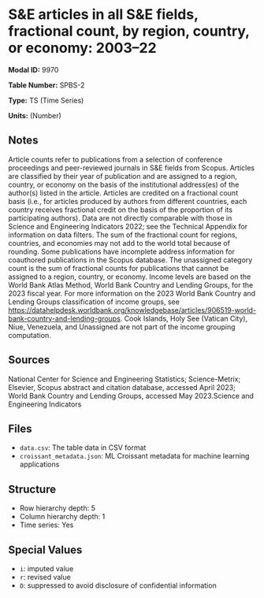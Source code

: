 # S&E articles in all S&E fields, fractional count, by region, country, or economy: 2003–22

**Modal ID:** 9970

**Table Number:** SPBS-2

**Type:** TS (Time Series)

**Units:** (Number)

## Notes

Article counts refer to publications from a selection of conference proceedings and peer-reviewed journals in S&E fields from Scopus. Articles are classified by their year of publication and are assigned to a region, country, or economy on the basis of the institutional address(es) of the author(s) listed in the article. Articles are credited on a fractional count basis (i.e., for articles produced by authors from different countries, each country receives fractional credit on the basis of the proportion of its participating authors). Data are not directly comparable with those in Science and Engineering Indicators 2022; see the Technical Appendix for information on data filters. The sum of the fractional count for regions, countries, and economies may not add to the world total because of rounding. Some publications have incomplete address information for coauthored publications in the Scopus database. The unassigned category count is the sum of fractional counts for publications that cannot be assigned to a region, country, or economy. Income levels are based on the World Bank Atlas Method, World Bank Country and Lending Groups, for the 2023 fiscal year. For more information on the 2023 World Bank Country and Lending Groups classification of income groups, see https://datahelpdesk.worldbank.org/knowledgebase/articles/906519-world-bank-country-and-lending-groups. Cook Islands, Holy See (Vatican City), Niue, Venezuela, and Unassigned are not part of the income grouping computation.

## Sources

National Center for Science and Engineering Statistics; Science-Metrix; Elsevier, Scopus abstract and citation database, accessed April 2023; World Bank Country and Lending Groups, accessed May 2023.Science and Engineering Indicators

## Files

- `data.csv`: The table data in CSV format
- `croissant_metadata.json`: ML Croissant metadata for machine learning applications

## Structure

- Row hierarchy depth: 5
- Column hierarchy depth: 1
- Time series: Yes

## Special Values

- `i`: imputed value
- `r`: revised value
- `D`: suppressed to avoid disclosure of confidential information
